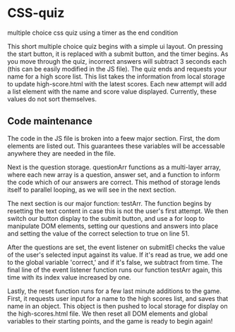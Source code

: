 # CSS-quiz
multiple choice css quiz using a timer as the end condition

This short multiple choice quiz begins with a simple ui layout. On pressing the start button, it is replaced with a submit button, and the timer begins. As you move through the quiz, incorrect answers will subtract 3 seconds each (this can be easily modified in the JS file). The quiz ends and requests your name for a high score list. This list takes the information from local storage to update high-score.html with the latest scores. Each new attempt will add a list element with the name and score value displayed. Currently, these values do not sort themselves.

## Code maintenance 

The code in the JS file is broken into a feew major section. First, the dom elements are listed out. This guarantees these variables will be accessable anywhere they are needed in the file. 

Next is the question storage. questionArr functions as a multi-layer array, where each new array is a question, answer set, and a function to inform the code which of our answers are correct. This method of storage lends itself to parallel looping, as we will see in the next section.

The next section is our major function: testArr. The function begins by resetting the text content in case this is not the user's first attempt. We then switch our button display to the submit button, and use a for loop to manipulate DOM elements, setting our questions and answers into place and setting the value of the correct selection to true on line 51.

After the questions are set, the event listener on submitEl checks the value of the user's selected input against its value. If it's read as true, we add one to the global variable 'correct,' and if it's false, we subtract from time. The final line of the event listener function runs our function testArr again, this time with its index value increased by one.

Lastly, the reset function runs for a few last minute additions to the game. First, it requests user input for a name to the high scores list, and saves that name in an object. This object is then pushed to local storage for display on the high-scores.html file. We then reset all DOM elements and global variables to their starting points, and the game is ready to begin again!

